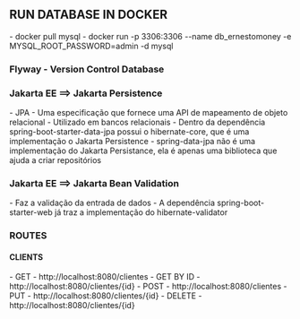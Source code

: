 <h2>RUN DATABASE IN DOCKER</h2>
   - docker pull mysql
   - docker run -p 3306:3306 --name db_ernestomoney -e MYSQL_ROOT_PASSWORD=admin -d mysql

<h3>Flyway - Version Control Database</h3>

<h3>Jakarta EE ==> Jakarta Persistence</h3>
   - JPA - Uma especificação que fornece uma API de mapeamento de objeto relacional
   - Utilizado em bancos relacionais
   - Dentro da dependência spring-boot-starter-data-jpa possui o hibernate-core, que é uma  implementação o Jakarta Persistence
   - spring-data-jpa não é uma implementação do Jakarta Persistance, ela é apenas uma biblioteca que ajuda a criar repositórios

<h3>Jakarta EE ==> Jakarta Bean Validation</h3>
   - Faz a validação da entrada de dados
   - A dependência spring-boot-starter-web já traz a implementação do hibernate-validator


<h3>ROUTES</h3>

<h4>CLIENTS</h4>
   - GET - http://localhost:8080/clientes
   - GET BY ID - http://localhost:8080/clientes/{id}
   - POST - http://localhost:8080/clientes
   - PUT - http://localhost:8080/clientes/{id}
   - DELETE - http://localhost:8080/clientes/{id}